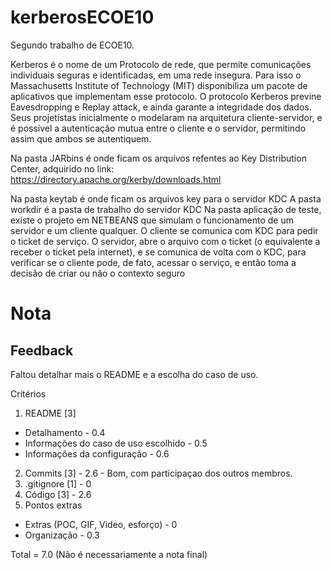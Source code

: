 # kerberosECOE10
Segundo trabalho de ECOE10.


Kerberos é o nome de um Protocolo de rede, que permite comunicações individuais seguras e identificadas, em uma rede insegura. Para isso o Massachusetts Institute of Technology (MIT) disponibiliza um pacote de aplicativos que implementam esse protocolo. O protocolo Kerberos previne Eavesdropping e Replay attack, e ainda garante a integridade dos dados. Seus projetistas inicialmente o modelaram na arquitetura cliente-servidor, e é possível a autenticação mutua entre o cliente e o servidor, permitindo assim que ambos se autentiquem. 


Na pasta JARbins é onde ficam os arquivos refentes ao Key Distribution Center, adquirido no link: https://directory.apache.org/kerby/downloads.html

Na pasta keytab é onde ficam os arquivos key para o servidor KDC
A pasta workdir é a pasta de trabalho do servidor KDC
Na pasta aplicação de teste, existe o projeto em NETBEANS que simulam o funcionamento de um servidor e um cliente qualquer. O cliente se comunica com KDC para pedir o ticket de serviço. O servidor, abre o arquivo com o ticket (o equivalente a receber o ticket pela internet), e se comunica de volta com o KDC, para verificar se o cliente pode, de fato, acessar o serviço, e então toma a decisão de criar ou não o contexto seguro 

# Nota

## Feedback
Faltou detalhar mais o README e a escolha do caso de uso.

Critérios 
1. README [3]
  * Detalhamento - 0.4
  * Informações do caso de uso escolhido - 0.5
  * Informações da configuração - 0.6
2. Commits [3] - 2.6 - Bom, com participaçao dos outros membros. 
3. .gitignore [1] - 0
4. Código [3] - 2.6
5. Pontos extras
  * Extras (POC, GIF, Video, esforço) - 0
  * Organização - 0.3

Total = 7.0
(Não é necessariamente a nota final)



